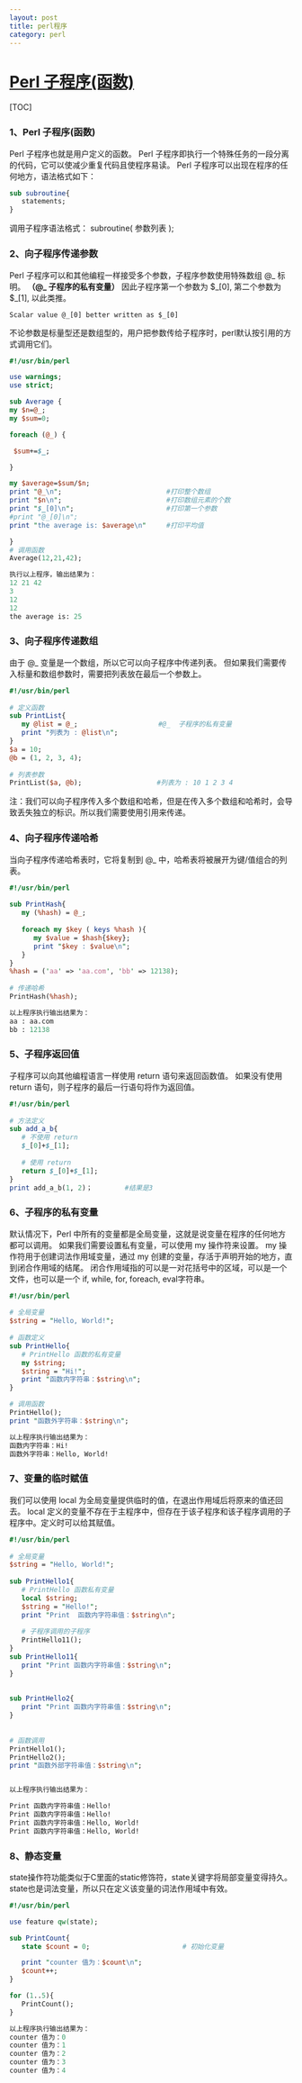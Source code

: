 ```yaml
---
layout: post
title: perl程序
category: perl
---
```


# [Perl 子程序(函数)](https://www.cnblogs.com/sunziying/p/9569533.html)	 

[TOC]



### 1、Perl 子程序(函数) ###
Perl 子程序也就是用户定义的函数。
Perl 子程序即执行一个特殊任务的一段分离的代码，它可以使减少重复代码且使程序易读。
Perl 子程序可以出现在程序的任何地方，语法格式如下：

~~~perl
sub subroutine{
   statements;
}
~~~

调用子程序语法格式：
subroutine( 参数列表 );


### 2、向子程序传递参数 ###
Perl 子程序可以和其他编程一样接受多个参数，子程序参数使用特殊数组 @_ 标明。  **（@_ 子程序的私有变量）**
因此子程序第一个参数为 $\_[0], 第二个参数为 $_[1], 以此类推。

~~~shell
Scalar value @_[0] better written as $_[0]
~~~

不论参数是标量型还是数组型的，用户把参数传给子程序时，perl默认按引用的方式调用它们。

~~~perl
#!/usr/bin/perl

use warnings;
use strict;

sub Average {
my $n=@_;
my $sum=0;

foreach (@_) {

 $sum+=$_;

}

my $average=$sum/$n;
print "@_\n";                          #打印整个数组
print "$n\n";                          #打印数组元素的个数
print "$_[0]\n";                       #打印第一个参数
#print "@_[0]\n";  
print "the average is: $average\n"     #打印平均值

}
# 调用函数
Average(12,21,42);

执行以上程序，输出结果为：
12 21 42
3
12
12
the average is: 25

~~~

### 3、向子程序传递数组 ###

由于 @_ 变量是一个数组，所以它可以向子程序中传递列表。
但如果我们需要传入标量和数组参数时，需要把列表放在最后一个参数上。

```perl
#!/usr/bin/perl
 
# 定义函数
sub PrintList{
   my @list = @_;                    #@_  子程序的私有变量
   print "列表为 : @list\n";
}
$a = 10;
@b = (1, 2, 3, 4);
 
# 列表参数
PrintList($a, @b); 　　　　　　　　　　 #列表为 : 10 1 2 3 4
```

注：我们可以向子程序传入多个数组和哈希，但是在传入多个数组和哈希时，会导致丢失独立的标识。所以我们需要使用引用来传递。

### 4、向子程序传递哈希 ###

当向子程序传递哈希表时，它将复制到 @_ 中，哈希表将被展开为键/值组合的列表。

```perl
#!/usr/bin/perl
 
sub PrintHash{
   my (%hash) = @_;
 
   foreach my $key ( keys %hash ){
      my $value = $hash{$key};
      print "$key : $value\n";
   }
}
%hash = ('aa' => 'aa.com', 'bb' => 12138);
 
# 传递哈希
PrintHash(%hash);

以上程序执行输出结果为：
aa : aa.com
bb : 12138
```

### 5、子程序返回值 ###

子程序可以向其他编程语言一样使用 return 语句来返回函数值。
如果没有使用 return 语句，则子程序的最后一行语句将作为返回值。

```perl
#!/usr/bin/perl
 
# 方法定义
sub add_a_b{
   # 不使用 return
   $_[0]+$_[1];  
 
   # 使用 return
   return $_[0]+$_[1];  
}
print add_a_b(1, 2)；        #结果是3
```

### 6、子程序的私有变量 ###

默认情况下，Perl 中所有的变量都是全局变量，这就是说变量在程序的任何地方都可以调用。
如果我们需要设置私有变量，可以使用 my 操作符来设置。
my 操作符用于创建词法作用域变量，通过 my 创建的变量，存活于声明开始的地方，直到闭合作用域的结尾。
闭合作用域指的可以是一对花括号中的区域，可以是一个文件，也可以是一个 if, while, for, foreach, eval字符串。

```perl
#!/usr/bin/perl
 
# 全局变量
$string = "Hello, World!";
 
# 函数定义
sub PrintHello{
   # PrintHello 函数的私有变量
   my $string;
   $string = "Hi!";
   print "函数内字符串：$string\n";
}

# 调用函数
PrintHello();
print "函数外字符串：$string\n";

以上程序执行输出结果为：
函数内字符串：Hi!
函数外字符串：Hello, World!
```

### 7、变量的临时赋值 ###
我们可以使用 local 为全局变量提供临时的值，在退出作用域后将原来的值还回去。
local 定义的变量不存在于主程序中，但存在于该子程序和该子程序调用的子程序中。定义时可以给其赋值。

```perl
#!/usr/bin/perl
 
# 全局变量
$string = "Hello, World!";
 
sub PrintHello1{
   # PrintHello 函数私有变量
   local $string;
   $string = "Hello!";
   print "Print  函数内字符串值：$string\n";
   
   # 子程序调用的子程序
   PrintHello11();
}
sub PrintHello11{
   print "Print 函数内字符串值：$string\n";
}
 
 
sub PrintHello2{
   print "Print 函数内字符串值：$string\n";
}
 
 
# 函数调用
PrintHello1();
PrintHello2();
print "函数外部字符串值：$string\n";


以上程序执行输出结果为：

Print 函数内字符串值：Hello!
Print 函数内字符串值：Hello!
Print 函数内字符串值：Hello, World!
Print 函数内字符串值：Hello, World!
```

### 8、静态变量 ###
state操作符功能类似于C里面的static修饰符，state关键字将局部变量变得持久。
state也是词法变量，所以只在定义该变量的词法作用域中有效。

~~~perl
#!/usr/bin/perl

use feature qw(state);

sub PrintCount{
   state $count = 0;                       # 初始化变量

   print "counter 值为：$count\n";
   $count++;
}

for (1..5){
   PrintCount();
}

以上程序执行输出结果为：
counter 值为：0
counter 值为：1
counter 值为：2
counter 值为：3
counter 值为：4
~~~

